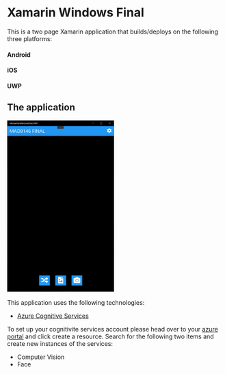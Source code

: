 # Xamarin Windows Final

This is a two page Xamarin application that builds/deploys on the following three platforms:

#### Android
#### iOS
#### UWP

## The application



<img src="https://raw.githubusercontent.com/tan00060/XamarinWindowsFinal/main/Images/StartScreen.PNG?token=ANBFY5LJFGTXZX53F36PMCTAQRPHU" width="250" height="400"/>

This application uses the following technologies:
- [Azure Cognitive Services](https://azure.microsoft.com/en-us/services/cognitive-services/)

To set up your cognitivite services account please head over to your [azure portal](https://portal.azure.com/#home) and click create a resource. Search for the following two items and create new instances of the services:

- Computer Vision
- Face
